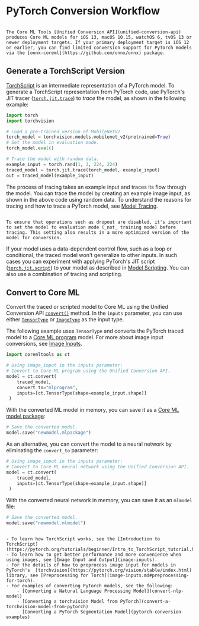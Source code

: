 # PyTorch Conversion Workflow

```{admonition} Minimum Deployment Target

The Core ML Tools [Unified Conversion API](unified-conversion-api) produces Core ML models for iOS 13, macOS 10.15, watchOS 6, tvOS 13 or newer deployment targets. If your primary deployment target is iOS 12 or earlier, you can find limited conversion support for PyTorch models via the [onnx-coreml](https://github.com/onnx/onnx) package.
```

## Generate a TorchScript Version

[TorchScript](https://pytorch.org/docs/stable/jit.html) is an intermediate representation of a PyTorch model. To generate a TorchScript representation from PyTorch code, use PyTorch's JIT tracer ([`torch.jit.trace`](https://pytorch.org/docs/stable/generated/torch.jit.trace.html)) to _trace_ the model, as shown in the following example:

```python
import torch
import torchvision

# Load a pre-trained version of MobileNetV2
torch_model = torchvision.models.mobilenet_v2(pretrained=True)
# Set the model in evaluation mode.
torch_model.eval()

# Trace the model with random data.
example_input = torch.rand(1, 3, 224, 224) 
traced_model = torch.jit.trace(torch_model, example_input)
out = traced_model(example_input)
```

The process of tracing takes an example input and traces its flow through the model. You can trace the model by creating an example image input, as shown in the above code using random data. To understand the reasons for tracing and how to trace a PyTorch model, see [Model Tracing](model-tracing).

```{admonition} Set the Model to Evaluation Mode

To ensure that operations such as dropout are disabled, it's important to set the model to evaluation mode (_not_ training mode) before tracing. This setting also results in a more optimized version of the model for conversion.
```

If your model uses a data-dependent control flow, such as a loop or conditional, the traced model won't generalize to other inputs. In such cases you can experiment with applying PyTorch's JIT script ([`torch.jit.script`](https://pytorch.org/docs/stable/generated/torch.jit.script.html)) to your model as described in [Model Scripting](model-scripting). You can also use a combination of tracing and scripting.

## Convert to Core ML

Convert the traced or scripted model to Core ML using the Unified Conversion API [`convert()`](https://apple.github.io/coremltools/source/coremltools.converters.convert.html#module-coremltools.converters._converters_entry) method. In the `inputs` parameter, you can use either [`TensorType`](https://apple.github.io/coremltools/source/coremltools.converters.mil.input_types.html#tensortype) or [`ImageType`](https://apple.github.io/coremltools/source/coremltools.converters.mil.input_types.html#coremltools.converters.mil.input_types.ImageType) as the input type.

The following example uses `TensorType` and converts the PyTorch traced model to a [Core ML program](ml-programs) model. For more about image input conversions, see [Image Inputs](image-inputs).

```python
import coremltools as ct

# Using image_input in the inputs parameter:
# Convert to Core ML program using the Unified Conversion API.
model = ct.convert(
    traced_model,
    convert_to="mlprogram",
    inputs=[ct.TensorType(shape=example_input.shape)]
 )
```

With the converted ML model in memory, you can save it as a [Core ML model package](save-as-model-package):

```python
# Save the converted model.
model.save("newmodel.mlpackage")
```

As an alternative, you can convert the model to a neural network by eliminating the `convert_to` parameter:

```python
# Using image_input in the inputs parameter:
# Convert to Core ML neural network using the Unified Conversion API.
model = ct.convert(
    traced_model,
    inputs=[ct.TensorType(shape=example_input.shape)]
 )
```

With the converted neural network in memory, you can save it as an `mlmodel` file:

```python
# Save the converted model.
model.save("newmodel.mlmodel")
```

```{admonition} For More Information

- To learn how TorchScript works, see the [Introduction to TorchScript](https://pytorch.org/tutorials/beginner/Intro_to_TorchScript_tutorial.html).
- To learn how to get better performance and more convenience when using images, see [Image Input and Output](image-inputs).
- For the details of how to preprocess image input for models in PyTorch's  [torchvision](https://pytorch.org/vision/stable/index.html) library, see [Preprocessing for Torch](image-inputs.md#preprocessing-for-torch).
- For examples of converting PyTorch models, see the following:
    - [Converting a Natural Language Processing Model](convert-nlp-model)
    - [Converting a torchvision Model from PyTorch](convert-a-torchvision-model-from-pytorch)
    - [Converting a PyTorch Segmentation Model](pytorch-conversion-examples)
```

